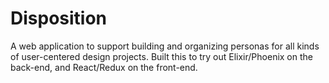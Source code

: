 # Disposition

A web application to support building and organizing personas for all kinds of user-centered design projects.
Built this to try out Elixir/Phoenix on the back-end, and React/Redux on the front-end.
